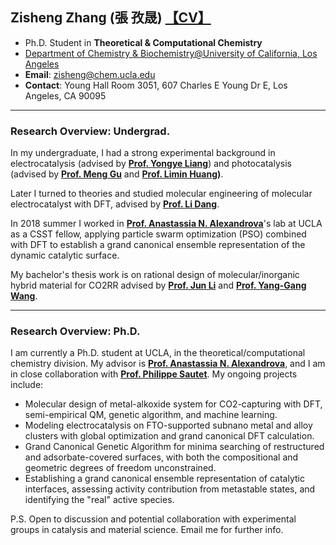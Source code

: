 ##     Zisheng Zhang (張 孜晟) [【CV】](https://zishengz.github.io/cv_ZZ_2021.pdf)
- Ph.D. Student in **Theoretical & Computational Chemistry**
- [Department of Chemistry & Biochemistry@University of California, Los Angeles](https://recruit.apo.ucla.edu/JPF05854)
- **Email**: [zisheng@chem.ucla.edu](mailto:zisheng@chem.ucla.edu)
- **Contact**: Young Hall Room 3051, 607 Charles E Young Dr E, Los Angeles, CA 90095

------

### Research Overview: Undergrad.
In my undergraduate, I had a strong experimental background in electrocatalysis (advised by **[Prof. Yongye Liang](http://mse.sustc.edu.cn/en/people/detail/id/54)**) and photocatalysis (advised by **[Prof. Meng Gu](http://mse.sustc.edu.cn/en/people/detail/id/598491)** and **[Prof. Limin Huang](http://www.sustc.edu.cn/en/chemistry_04/f/Huang_LiMin))**.

Later I turned to theories and studied molecular engineering of molecular electrocatalyst with DFT, advised by **[Prof. Li Dang](http://www.sustc.edu.cn/en/faculty_52/f/Dang_Li)**. 

In 2018 summer I worked in **[Prof. Anastassia N. Alexandrova](https://www.chemistry.ucla.edu/directory/alexandrova-anastassia-n)**'s lab at UCLA as a CSST fellow, applying particle swarm optimization (PSO) combined with DFT to establish a grand canonical ensemble representation of the dynamic catalytic surface. 

My bachelor's thesis work is on rational design of molecular/inorganic hybrid material for CO2RR advised by **[Prof. Jun Li](http://www.junlilab.org/members/Professor.html)** and **[Prof. Yang-Gang Wang](http://faculty.sustech.edu.cn/wangyg/en/)**.

------

### Research Overview: Ph.D.
I am currently a Ph.D. student at UCLA, in the theoretical/computational chemistry division. My advisor is **[Prof. Anastassia N. Alexandrova](https://www.chemistry.ucla.edu/directory/alexandrova-anastassia-n)**, and I am in close collaboration with **[Prof. Philippe Sautet](https://www.chemistry.ucla.edu/directory/sautet-philippe)**. My ongoing projects include:
- Molecular design of metal-alkoxide system for CO2​-capturing with DFT, semi-empirical QM, genetic algorithm, and machine learning.
- Modeling electrocatalysis on FTO-supported subnano metal and alloy clusters with global optimization and grand canonical DFT calculation.
- Grand Canonical Genetic Algorithm for minima searching of restructured and adsorbate-covered surfaces, with both the compositional and geometric degrees of freedom unconstrained.
- Establishing a grand canonical ensemble representation of catalytic interfaces, assessing activity contribution from metastable states, and identifying the "real" active species.



P.S. Open to discussion and potential collaboration with experimental groups in catalysis and material science. Email me for further info.